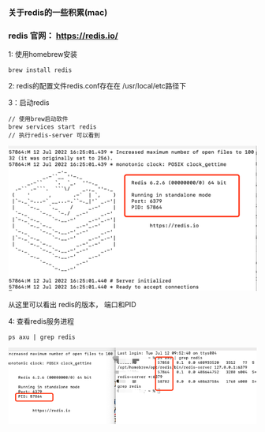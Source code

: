 ### 关于redis的一些积累(mac)
### redis 官网： https://redis.io/
1: 使用homebrew安装

```
brew install redis
```

2: redis的配置文件redis.conf存在在 /usr/local/etc路径下

3：启动redis

```
// 使用brew启动软件
brew services start redis
// 执行redis-server 可以看到
```

![img.png](img/img.png)

从这里可以看出 redis的版本， 端口和PID

4: 查看redis服务进程

```
ps axu | grep redis
```

![img_1.png](img/img_1.png)


